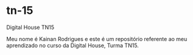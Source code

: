 # tn-15
Digital House TN15

Meu nome é Kainan Rodrigues e este é um repositório referente ao meu aprendizado no curso da Digital House, Turma TN15.
